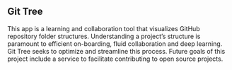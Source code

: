 ## Git Tree

This app is a learning and collaboration tool that visualizes GitHub repository folder structures. Understanding a project’s structure is paramount to efficient on-boarding, fluid collaboration and deep learning. Git Tree seeks to optimize and streamline this process. Future goals of this project include a service to facilitate contributing to open source projects.
